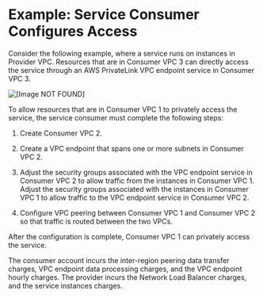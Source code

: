 # Example: Service Consumer Configures Access<a name="vpc-region-peering-consumer-side"></a>

Consider the following example, where a service runs on instances in Provider VPC\. Resources that are in Consumer VPC 3 can directly access the service through an AWS PrivateLink VPC endpoint service in Consumer VPC 3\.

![\[Image NOT FOUND\]](http://docs.aws.amazon.com/vpc/latest/userguide/images/vpc-inter-region-peering-customer-side.png)

To allow resources that are in Consumer VPC 1 to privately access the service, the service consumer must complete the following steps:

1. Create Consumer VPC 2\.

1. Create a VPC endpoint that spans one or more subnets in Consumer VPC 2\.

1. Adjust the security groups associated with the VPC endpoint service in Consumer VPC 2 to allow traffic from the instances in Consumer VPC 1\. Adjust the security groups associated with the instances in Consumer VPC 1 to allow traffic to the VPC endpoint service in Consumer VPC 2\.

1. Configure VPC peering between Consumer VPC 1 and Consumer VPC 2 so that traffic is routed between the two VPCs\.

After the configuration is complete, Consumer VPC 1 can privately access the service\.

The consumer account incurs the inter\-region peering data transfer charges, VPC endpoint data processing charges, and the VPC endpoint hourly charges\. The provider incurs the Network Load Balancer charges, and the service instances charges\.